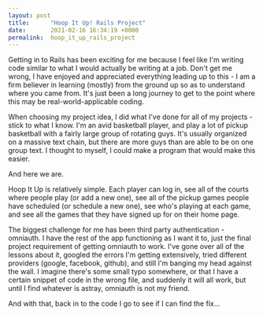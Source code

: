 ```yaml
---
layout: post
title:      "Hoop It Up! Rails Project"
date:       2021-02-16 16:34:19 +0000
permalink:  hoop_it_up_rails_project
---
```



Getting in to Rails has been exciting for me because I feel like I'm writing code similar to what I would actually be writing at a job. Don't get me wrong, I have enjoyed and appreciated everything leading up to this - I am a firm believer in learning (mostly) from the ground up so as to understand where you came from. It's just been a long journey to get to the point where this may be real-world-applicable coding.

When choosing my project idea, I did what I've done for all of my projects - stick to what I know. I'm an avid basketball player, and play a lot of pickup basketball with a fairly large group of rotating guys. It's usually organized on a massive text chain, but there are more guys than are able to be on one group text. I thought to myself, I could make a program that would make this easier.

And here we are.

Hoop It Up is relatively simple. Each player can log in, see all of the courts where people play (or add a new one), see all of the pickup games people have scheduled (or schedule a new one), see who's playing at each game, and see all the games that they have signed up for on their home page.

The biggest challenge for me has been third party authentication - omniauth. I have the rest of the app functioning as I want it to, just the final project requirement of getting omniauth to work. I've gone over all of the lessons about it, googled the errors I'm getting extensively, tried different providers (google, facebook, github), and still I'm banging my head against the wall. I imagine there's some small typo somewhere, or that I have a certain snippet of code in the wrong file, and suddenly it will all work, but until I find whatever is astray, omniauth is not my friend.

And with that, back in to the code I go to see if I can find the fix...
